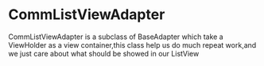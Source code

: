 # CommListViewAdapter
CommListViewAdapter is a  subclass of BaseAdapter which take a ViewHolder as a view container,this class help us do much repeat work,and  we just care about what should be showed in  our  ListView

